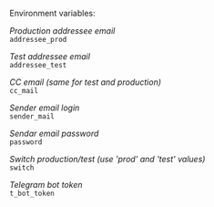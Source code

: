 Environment variables:

*Production addressee email*  
```addressee_prod```   

*Test addressee email*   
```addressee_test```   

*CC email (same for test and production)*   
```cc_mail```

*Sender email login*   
```sender_mail```

*Sendar email password*   
```password```

*Switch production/test (use 'prod' and 'test' values)*   
```switch```

*Telegram bot token*   
```t_bot_token```
